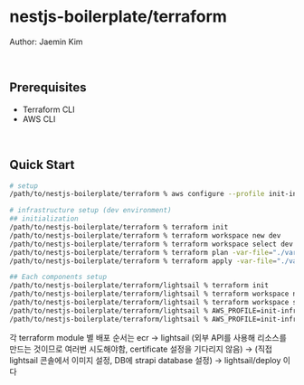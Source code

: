 # nestjs-boilerplate/terraform

Author: Jaemin Kim

<br/>

## Prerequisites

- Terraform CLI
- AWS CLI

<br/>

## Quick Start

```bash
# setup
/path/to/nestjs-boilerplate/terraform % aws configure --profile init-infra

# infrastructure setup (dev environment)
## initialization
/path/to/nestjs-boilerplate/terraform % terraform init
/path/to/nestjs-boilerplate/terraform % terraform workspace new dev
/path/to/nestjs-boilerplate/terraform % terraform workspace select dev
/path/to/nestjs-boilerplate/terraform % terraform plan -var-file="./vars/dev.tfvars"
/path/to/nestjs-boilerplate/terraform % terraform apply -var-file="./vars/dev.tfvars"

## Each components setup
/path/to/nestjs-boilerplate/terraform/lightsail % terraform init
/path/to/nestjs-boilerplate/terraform/lightsail % terraform workspace new dev
/path/to/nestjs-boilerplate/terraform/lightsail % terraform workspace select dev
/path/to/nestjs-boilerplate/terraform/lightsail % AWS_PROFILE=init-infra terraform apply -var-file="../vars/dev.tfvars" -target="awslightsail_certificate.cert"
/path/to/nestjs-boilerplate/terraform/lightsail % AWS_PROFILE=init-infra terraform apply -var-file="../vars/dev.tfvars"

```

각 terraform module 별 배포 순서는 ecr -> lightsail (외부 API를 사용해 리소스를 만드는 것이므로 여러번 시도해야함, certificate 설정을 기다리지 않음) -> (직접 lightsail 콘솔에서 이미지 설정, DB에 strapi database 설정) -> lightsail/deploy 이다
